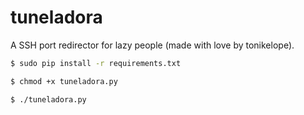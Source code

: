# tuneladora
A SSH port redirector for lazy people (made with love by tonikelope).

```bash
$ sudo pip install -r requirements.txt

$ chmod +x tuneladora.py

$ ./tuneladora.py

```
